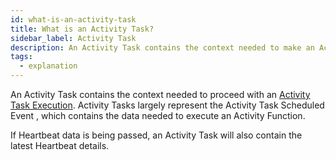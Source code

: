 ```yaml
---
id: what-is-an-activity-task
title: What is an Activity Task?
sidebar_label: Activity Task
description: An Activity Task contains the context needed to make an Activity Task Execution.
tags:
  - explanation
---
```


An Activity Task contains the context needed to proceed with an [Activity Task Execution](/concepts/what-is-an-activity-task-execution).
Activity Tasks largely represent the Activity Task Scheduled Event , which contains the data needed to execute an Activity Function.

If Heartbeat data is being passed, an Activity Task will also contain the latest Heartbeat details.
